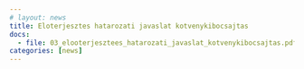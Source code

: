 ```yaml
---
# layout: news
title: Eloterjesztes hatarozati javaslat kotvenykibocsajtas
docs:
  - file: 03_elooterjesztees_hatarozati_javaslat_kotvenykibocsajtas.pdf
categories: [news]
---
```

